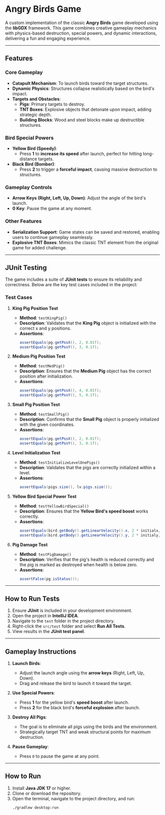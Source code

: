 # **Angry Birds Game**

A custom implementation of the classic **Angry Birds** game developed using the **libGDX** framework. This game combines creative gameplay mechanics with physics-based destruction, special powers, and dynamic interactions, delivering a fun and engaging experience.

---

## **Features**

### **Core Gameplay**
- **Catapult Mechanism**: To launch birds toward the target structures.
- **Dynamic Physics**: Structures collapse realistically based on the bird's impact.
- **Targets and Obstacles**:
    - **Pigs**: Primary targets to destroy.
    - **TNT Boxes**: Explosive objects that detonate upon impact, adding strategic depth.
    - **Building Blocks**: Wood and steel blocks make up destructible structures.

### **Bird Special Powers**
- **Yellow Bird (Speedy)**:
    - Press **1** to **increase its speed** after launch, perfect for hitting long-distance targets.
- **Black Bird (Bomber)**:
    - Press **2** to trigger a **forceful impact**, causing massive destruction to structures.

### **Gameplay Controls**
- **Arrow Keys (Right, Left, Up, Down)**: Adjust the angle of the bird's launch.
- **0 Key**: Pause the game at any moment.

### **Other Features**
- **Serialization Support**: Game states can be saved and restored, enabling users to continue gameplay seamlessly.
- **Explosive TNT Boxes**: Mimics the classic TNT element from the original game for added challenge.

---

## **JUnit Testing**

The game includes a suite of **JUnit tests** to ensure its reliability and correctness. Below are the key test cases included in the project:

### **Test Cases**
1. **King Pig Position Test**
    - **Method**: `testKingPig()`
    - **Description**: Validates that the **King Pig** object is initialized with the correct x and y positions.
    - **Assertions**:
      ```java
      assertEquals(pg.getPosX(), 2, 0.01f);
      assertEquals(pg.getPosY(), 3, 0.1f);
      ```

2. **Medium Pig Position Test**
    - **Method**: `testMedPig()`
    - **Description**: Ensures that the **Medium Pig** object has the correct position after initialization.
    - **Assertions**:
      ```java
      assertEquals(pg.getPosX(), 4, 0.01f);
      assertEquals(pg.getPosY(), 5, 0.1f);
      ```

3. **Small Pig Position Test**
    - **Method**: `testSmallPig()`
    - **Description**: Confirms that the **Small Pig** object is properly initialized with the given coordinates.
    - **Assertions**:
      ```java
      assertEquals(pg.getPosX(), 2, 0.01f);
      assertEquals(pg.getPosY(), 3, 0.1f);
      ```

4. **Level Initialization Test**
    - **Method**: `testInitializeLevelOnePigs()`
    - **Description**: Validates that the pigs are correctly initialized within a level.
    - **Assertions**:
      ```java
      assertEquals(pigs.size(), lv.pigs.size());
      ```

5. **Yellow Bird Special Power Test**
    - **Method**: `testYellowBirdSpecial()`
    - **Description**: Ensures that the **Yellow Bird's speed boost** works correctly.
    - **Assertions**:
      ```java
      assertEquals(bird.getBody().getLinearVelocity().x, 2 * initialx, 0.01);
      assertEquals(bird.getBody().getLinearVelocity().y, 2 * initialy, 0.01);
      ```

6. **Pig Damage Test**
    - **Method**: `testPigDamage()`
    - **Description**: Verifies that the pig's health is reduced correctly and the pig is marked as destroyed when health is below zero.
    - **Assertions**:
      ```java
      assertFalse(pg.isStatus());
      ```

---

## **How to Run Tests**

1. Ensure **JUnit** is included in your development environment.
2. Open the project in **IntelliJ IDEA**.
3. Navigate to the `test` folder in the project directory.
4. Right-click the `src/test` folder and select **Run All Tests**.
5. View results in the **JUnit test panel**.

---

## **Gameplay Instructions**

1. **Launch Birds**:
    - Adjust the launch angle using the **arrow keys** (Right, Left, Up, Down).
    - Drag and release the bird to launch it toward the target.

2. **Use Special Powers**:
    - Press **1** for the yellow bird's **speed boost** after launch.
    - Press **2** for the black bird's **forceful explosion** after launch.

3. **Destroy All Pigs**:
    - The goal is to eliminate all pigs using the birds and the environment.
    - Strategically target TNT and weak structural points for maximum destruction.

4. **Pause Gameplay**:
    - Press `0` to pause the game at any point.

---

## **How to Run**

1. Install **Java JDK 17** or higher.
2. Clone or download the repository.
3. Open the terminal, navigate to the project directory, and run:
   ```bash
   ./gradlew desktop:run
